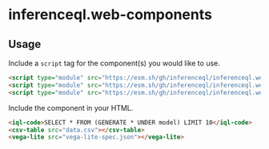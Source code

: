 # inferenceql.web-components

## Usage

Include a `script` tag for the component(s) you would like to use.

``` html
<script type="module" src="https://esm.sh/gh/inferenceql/inferenceql.web-components/iql-code.mjs"></script>
<script type="module" src="https://esm.sh/gh/inferenceql/inferenceql.web-components/csv-table.mjs"></script>
<script type="module" src="https://esm.sh/gh/inferenceql/inferenceql.web-components/vega-lite.mjs"></script>
```

Include the component in your HTML.

``` html
<iql-code>SELECT * FROM (GENERATE * UNDER model) LIMIT 10</iql-code>
<csv-table src="data.csv"></csv-table>
<vega-lite src="vega-lite-spec.json"></vega-lite>
```
